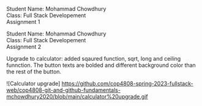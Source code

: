 Student Name: Mohammad Chowdhury<br>
Class: Full Stack Developement<br>
Assignment 1<br>


Student Name: Mohammad Chowdhury<br>
Class: Full Stack Developement<br>
Assignment 2<br>

Upgrade to calculator: added sqaured function, sqrt, long and ceiling funnction. The button texts are bolded and different background color than the rest of the button.

![Calculator upgrade] https://github.com/cop4808-spring-2023-fullstack-web/cop4808-git-and-github-fundamentals-mchowdhury2020/blob/main/calculator%20upgrade.gif
